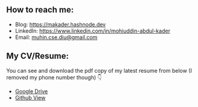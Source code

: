 ## How to reach me:
<ul dir="auto">
<li>Blog: <a href="https://makader.hashnode.dev" rel="nofollow">https://makader.hashnode.dev</a></li>
<li>LinkedIn: <a href="https://www.linkedin.com/in/mohiuddin-abdul-kader" rel="nofollow">https://www.linkedin.com/in/mohiuddin-abdul-kader</a></li>
<li>Email: <a href="mailto:muhin.cse.diu@gmail.com">muhin.cse.diu@gmail.com</a></li>
</ul>


## My CV/Resume:
You can see and download the pdf copy of my latest resume from below (I removed my phone number though) 👇

* [Google Drive](https://docs.google.com/document/d/1IiBsv0EfJ2Qd8-c9G62SSM1EY0f0JNO8kULN4yrMw8M/edit?usp=sharing) 
* [Github View](https://github.com/beyond88/beyond88/blob/main/Resume-Mohiuddin%20Abdul%20Kader.pdf)
